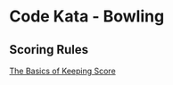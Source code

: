 # Code Kata - Bowling

## Scoring Rules

[The Basics of Keeping Score](http://slocums.homestead.com/gamescore.html)